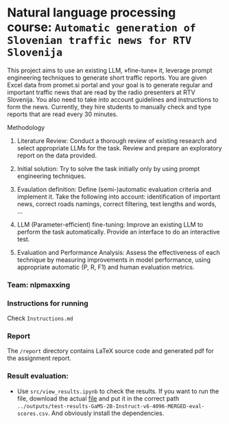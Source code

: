 # Natural language processing course: `Automatic generation of Slovenian traffic news for RTV Slovenija`

This project aims to use an existing LLM, »fine-tune« it, leverage prompt engineering techniques to generate short traffic reports. You are given Excel data from promet.si portal and your goal is to generate regular and important traffic news that are read by the radio presenters at RTV Slovenija. You also need to take into account guidelines and instructions to form the news. Currently, they hire students to manually check and type reports that are read every 30 minutes.

Methodology

1. Literature Review: Conduct a thorough review of existing research and select appropriate LLMs for the task. Review and prepare an exploratory report on the data provided.

2. Initial solution: Try to solve the task initially only by using prompt engineering techniques.

3. Evaulation definition: Define (semi-)automatic evaluation criteria and implement it. Take the following into account: identification of important news, correct roads namings, correct filtering, text lengths and words, ...

4. LLM (Parameter-efficient) fine-tuning: Improve an existing LLM to perform the task automatically. Provide an interface to do an interactive test.

5. Evaluation and Performance Analysis: Assess the effectiveness of each technique by measuring improvements in model performance, using appropriate automatic (P, R, F1) and human evaluation metrics.

### Team: nlpmaxxing

### Instructions for running

Check `Instructions.md`

### Report

The `/report` directory contains LaTeX source code and generated pdf for the assignment report.

### Result evaluation:

- Use `src/view_results.ipynb` to check the results. If you want to run the file, download the actual [file](https://unilj-my.sharepoint.com/:x:/g/personal/ms88481_student_uni-lj_si/EaC0oJgOflBHvQ41gMT-AC4Bg7Tz9u-XBi8CF6Ek1KlvjQ?e=QTeJM5) and put it in the correct path `../outputs/test-results-GaMS-2B-Instruct-v6-4096-MERGED-eval-scores.csv`. And obviously install the dependencies.

